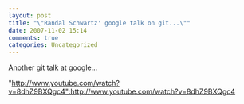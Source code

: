 ```yaml
---
layout: post
title: "\"Randal Schwartz' google talk on git...\""
date: 2007-11-02 15:14
comments: true
categories: Uncategorized
---
```

Another git talk at google...

"http://www.youtube.com/watch?v=8dhZ9BXQgc4":http://www.youtube.com/watch?v=8dhZ9BXQgc4
